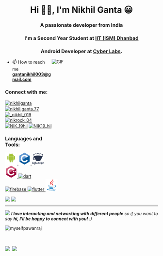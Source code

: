 <h1 align="center">Hi 👋🏻, I'm Nikhil Ganta 😀 </h1>
<h3 align="center">A passionate developer from India</h3>
<h3 align="center">I'm a Second Year Student at
     <a href="https://www.iitism.ac.in/">IIT (ISM) Dhanbad</a></h3>
<h3 align="center">Android Developer at
    <a href="https://cyberlabs.club">Cyber Labs</a>.<br></h3>
<img align="right" alt="GIF" src="https://media.giphy.com/media/SWoSkN6DxTszqIKEqv/giphy.gif" width="350" height="350"/>

- 📫 How to reach me **gantanikhil003@gmail.com**
<h3 align="left">Connect with me:</h3>
<p align="left">
<a href="https://linkedin.com/in/nikhil-ganta-225b99210" target="blank"><img align="center" src="https://cdn.jsdelivr.net/npm/simple-icons@3.0.1/icons/linkedin.svg" alt="nikhilganta" height="30" width="40" /></a>
<a href="https://fb.com/nikhil.ganta.77" target="blank"><img align="center" src="https://cdn.jsdelivr.net/npm/simple-icons@3.0.1/icons/facebook.svg" alt="nikhil.ganta.77" height="30" width="40" /></a>
<a href="https://instagram.com/_nikhil_019" target="blank"><img align="center" src="https://cdn.jsdelivr.net/npm/simple-icons@3.0.1/icons/instagram.svg" alt="_nikhil_019" height="30" width="40" /></a>
<a href="https://www.codechef.com/users/nikrock_04" target="blank"><img align="center" src="https://cdn.jsdelivr.net/npm/simple-icons@3.1.0/icons/codechef.svg" alt="nikrock_04" height="30" width="40" /></a>
<a href="https://www.hackerrank.com/NIK_19hil" target="blank"><img align="center" src="https://cdn.jsdelivr.net/npm/simple-icons@3.0.1/icons/hackerrank.svg" alt="NIK_19hil" height="30" width="40" /></a>
<a href="https://codeforces.com/profile/NIK_19hil" target="blank"><img align="center" src="https://cdn.jsdelivr.net/npm/simple-icons@3.0.1/icons/codeforces.svg" alt="NIK19_hil" height="30" width="40" /></a>
</p>
<h3 align="left">Languages and Tools:</h3>
<p align="left"> <a href="https://developer.android.com" target="_blank"> <img src="https://raw.githubusercontent.com/devicons/devicon/master/icons/android/android-original-wordmark.svg" alt="android" width="40" height="40"/> </a> <a href="https://www.cprogramming.com/" target="_blank"> <img src="https://raw.githubusercontent.com/devicons/devicon/master/icons/c/c-original.svg" alt="c" width="40" height="40"/> </a> <a href="https://offeescript.org" target="_blank"> <img src="https://raw.githubusercontent.com/devicons/devicon/master/icons/coffeescript/coffeescript-original-wordmark.svg" alt="coffeescript" width="40" height="40"/> </a> <a href="https://www.w3schools.com/cpp/" target="_blank"> <img src="https://raw.githubusercontent.com/devicons/devicon/master/icons/cplusplus/cplusplus-original.svg" alt="cplusplus" width="40" height="40"/> </a> <a href="https://dart.dev" target="_blank"> <img src="https://www.vectorlogo.zone/logos/dartlang/dartlang-icon.svg" alt="dart" width="40" height="40"/> </a> <a href="https://firebase.google.com/" target="_blank"> <img src="https://www.vectorlogo.zone/logos/firebase/firebase-icon.svg" alt="firebase" width="40" height="40"/> </a> <a href="https://flutter.dev" target="_blank"> <img src="https://www.vectorlogo.zone/logos/flutterio/flutterio-icon.svg" alt="flutter" width="40" height="40"/> </a> <a href="https://www.java.com" target="_blank"> <img src="https://raw.githubusercontent.com/devicons/devicon/master/icons/java/java-original.svg" alt="java" width="40" height="40"/> </a> </p>

<img align="center" src="https://github-readme-stats.vercel.app/api?username=gantanikhil&bg_color=30,e96443,904e95&title_color=fff&text_color=fff">
<img align="center" src="https://github-readme-stats.vercel.app/api/top-langs/?username=gantanikhil&layout=compact">

--- 
<img src="https://media.giphy.com/media/LnQjpWaON8nhr21vNW/giphy.gif" width="60"> <em><b>I love interacting and networking with different people</b> so if you want to say <b>hi, I'll be happy to connect with you!</b> :)</em><br/> 

<p align="left"> <img src="https://komarev.com/ghpvc/?username=myselfpawanraj&label=Profile%20views&color=0e75b6&style=flat" alt="myselfpawanraj" /> </p>
<h1 align="left"> 
    <a href="https://www.linkedin.com/in/myselfpawanraj">
    <img src="https://img.shields.io/badge/-Nikhil Ganta-blue?style=flat-square&logo=Linkedin&logoColor=white&link=https://www.linkedin.com/in/nikhil-ganta-225b99210"/></a>
    <a href="mailto:iampawan17@gmail.com">
    <img src="https://img.shields.io/badge/-gantanikhil003@gmail.com-c14438?style=flat-square&logo=Gmail&logoColor=white&link=mailto:gantanikhil003@gmail.com"/></a>
</h1>
